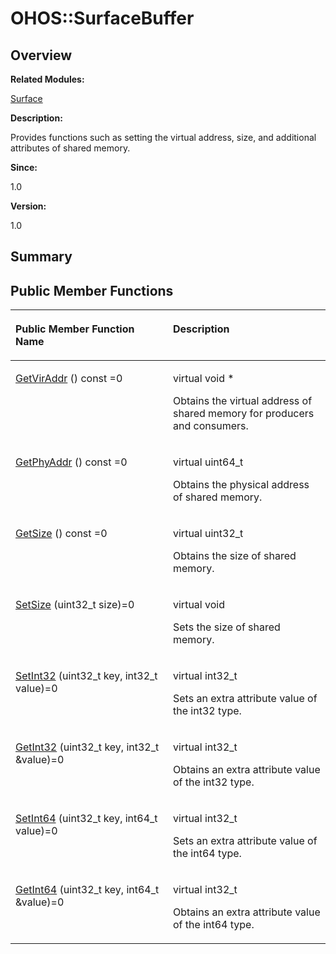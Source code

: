 # OHOS::SurfaceBuffer<a name="EN-US_TOPIC_0000001054718143"></a>

## **Overview**<a name="section913605657093532"></a>

**Related Modules:**

[Surface](surface.md)

**Description:**

Provides functions such as setting the virtual address, size, and additional attributes of shared memory. 

**Since:**

1.0

**Version:**

1.0

## **Summary**<a name="section951082090093532"></a>

## Public Member Functions<a name="pub-methods"></a>

<a name="table716726653093532"></a>
<table><thead align="left"><tr id="row770161509093532"><th class="cellrowborder" valign="top" width="50%" id="mcps1.1.3.1.1"><p id="p1889762361093532"><a name="p1889762361093532"></a><a name="p1889762361093532"></a>Public Member Function Name</p>
</th>
<th class="cellrowborder" valign="top" width="50%" id="mcps1.1.3.1.2"><p id="p581033731093532"><a name="p581033731093532"></a><a name="p581033731093532"></a>Description</p>
</th>
</tr>
</thead>
<tbody><tr id="row1021508952093532"><td class="cellrowborder" valign="top" width="50%" headers="mcps1.1.3.1.1 "><p id="p419003701093532"><a name="p419003701093532"></a><a name="p419003701093532"></a><a href="surface.md#ga623d6c8ced742a36017bb71f6441b2a7">GetVirAddr</a> () const =0</p>
</td>
<td class="cellrowborder" valign="top" width="50%" headers="mcps1.1.3.1.2 "><p id="p1666296938093532"><a name="p1666296938093532"></a><a name="p1666296938093532"></a>virtual void * </p>
<p id="p718787854093532"><a name="p718787854093532"></a><a name="p718787854093532"></a>Obtains the virtual address of shared memory for producers and consumers. </p>
</td>
</tr>
<tr id="row559769922093532"><td class="cellrowborder" valign="top" width="50%" headers="mcps1.1.3.1.1 "><p id="p709042030093532"><a name="p709042030093532"></a><a name="p709042030093532"></a><a href="surface.md#ga5d797958fed83fdea15b3f6ad5ddf97e">GetPhyAddr</a> () const =0</p>
</td>
<td class="cellrowborder" valign="top" width="50%" headers="mcps1.1.3.1.2 "><p id="p257223158093532"><a name="p257223158093532"></a><a name="p257223158093532"></a>virtual uint64_t </p>
<p id="p1947960189093532"><a name="p1947960189093532"></a><a name="p1947960189093532"></a>Obtains the physical address of shared memory. </p>
</td>
</tr>
<tr id="row87859895093532"><td class="cellrowborder" valign="top" width="50%" headers="mcps1.1.3.1.1 "><p id="p2046034225093532"><a name="p2046034225093532"></a><a name="p2046034225093532"></a><a href="surface.md#gaad9d0ca349b3f398b31c38ac9a650138">GetSize</a> () const =0</p>
</td>
<td class="cellrowborder" valign="top" width="50%" headers="mcps1.1.3.1.2 "><p id="p721443069093532"><a name="p721443069093532"></a><a name="p721443069093532"></a>virtual uint32_t </p>
<p id="p1795252399093532"><a name="p1795252399093532"></a><a name="p1795252399093532"></a>Obtains the size of shared memory. </p>
</td>
</tr>
<tr id="row1522347830093532"><td class="cellrowborder" valign="top" width="50%" headers="mcps1.1.3.1.1 "><p id="p1044836631093532"><a name="p1044836631093532"></a><a name="p1044836631093532"></a><a href="surface.md#ga818ee9015ff03d536b9a73d52f36b4f2">SetSize</a> (uint32_t size)=0</p>
</td>
<td class="cellrowborder" valign="top" width="50%" headers="mcps1.1.3.1.2 "><p id="p293931224093532"><a name="p293931224093532"></a><a name="p293931224093532"></a>virtual void </p>
<p id="p512715012093532"><a name="p512715012093532"></a><a name="p512715012093532"></a>Sets the size of shared memory. </p>
</td>
</tr>
<tr id="row558839103093532"><td class="cellrowborder" valign="top" width="50%" headers="mcps1.1.3.1.1 "><p id="p1851443823093532"><a name="p1851443823093532"></a><a name="p1851443823093532"></a><a href="surface.md#gaf4b467cb2d7015d00f4bcf77c5b19875">SetInt32</a> (uint32_t key, int32_t value)=0</p>
</td>
<td class="cellrowborder" valign="top" width="50%" headers="mcps1.1.3.1.2 "><p id="p302474096093532"><a name="p302474096093532"></a><a name="p302474096093532"></a>virtual int32_t </p>
<p id="p74608160093532"><a name="p74608160093532"></a><a name="p74608160093532"></a>Sets an extra attribute value of the int32 type. </p>
</td>
</tr>
<tr id="row1133847304093532"><td class="cellrowborder" valign="top" width="50%" headers="mcps1.1.3.1.1 "><p id="p784386909093532"><a name="p784386909093532"></a><a name="p784386909093532"></a><a href="surface.md#ga54a916606158a8799fe421eb3842848e">GetInt32</a> (uint32_t key, int32_t &amp;value)=0</p>
</td>
<td class="cellrowborder" valign="top" width="50%" headers="mcps1.1.3.1.2 "><p id="p1498493024093532"><a name="p1498493024093532"></a><a name="p1498493024093532"></a>virtual int32_t </p>
<p id="p1703501545093532"><a name="p1703501545093532"></a><a name="p1703501545093532"></a>Obtains an extra attribute value of the int32 type. </p>
</td>
</tr>
<tr id="row1449273791093532"><td class="cellrowborder" valign="top" width="50%" headers="mcps1.1.3.1.1 "><p id="p580021002093532"><a name="p580021002093532"></a><a name="p580021002093532"></a><a href="surface.md#ga479eea3722e4d8448ead051c2f11cec5">SetInt64</a> (uint32_t key, int64_t value)=0</p>
</td>
<td class="cellrowborder" valign="top" width="50%" headers="mcps1.1.3.1.2 "><p id="p1065380095093532"><a name="p1065380095093532"></a><a name="p1065380095093532"></a>virtual int32_t </p>
<p id="p264818791093532"><a name="p264818791093532"></a><a name="p264818791093532"></a>Sets an extra attribute value of the int64 type. </p>
</td>
</tr>
<tr id="row332537190093532"><td class="cellrowborder" valign="top" width="50%" headers="mcps1.1.3.1.1 "><p id="p853672703093532"><a name="p853672703093532"></a><a name="p853672703093532"></a><a href="surface.md#ga3a442c71aee865c7b7a9bb6505ce800a">GetInt64</a> (uint32_t key, int64_t &amp;value)=0</p>
</td>
<td class="cellrowborder" valign="top" width="50%" headers="mcps1.1.3.1.2 "><p id="p1492421200093532"><a name="p1492421200093532"></a><a name="p1492421200093532"></a>virtual int32_t </p>
<p id="p921437593093532"><a name="p921437593093532"></a><a name="p921437593093532"></a>Obtains an extra attribute value of the int64 type. </p>
</td>
</tr>
</tbody>
</table>


